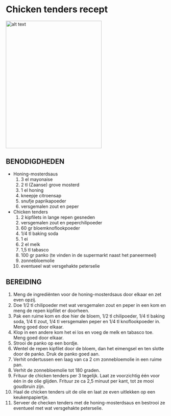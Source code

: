 # Chicken tenders recept

<img src="https://marielleindekeuken.nl/wp-content/uploads/2019/09/0FC6103D-8A02-42C0-B0D3-BBD248ADDD50.jpeg" alt="alt text" width="300" height="400">

## BENODIGDHEDEN

* Honing-mosterdsaus
  1. 3 el mayonaise
  2. 2 tl (Zaanse) grove mosterd
  3. 1 el honing
  4. kneepje citroensap
  5. snufje paprikapoeder
  6. versgemalen zout en peper
* Chicken tenders
    1. 2 kipfilets in lange repen gesneden
    2. versgemalen zout en peperchilipoeder
    3. 60 gr bloemknoflookpoeder
    4. 1/4 tl baking soda
    5. 1 ei
    6. 2 el melk
    7. 1,5 tl tabasco
    8. 100 gr panko (te vinden in de supermarkt naast het paneermeel)
    9. zonnebloemolie
    10. eventueel wat versgehakte peterselie

## BEREIDING

1. Meng de ingrediënten voor de honing-mosterdsaus door elkaar en zet even opzij.
2. Doe 1/2 tl chilipoeder met wat versgemalen zout en peper in een kom en meng de repen kipfilet er doorheen.
3. Pak een ruime kom en doe hier de bloem, 1/2 tl chilipoeder, 1/4 tl baking soda, 1/4 tl zout, 1/4 tl versgemalen peper en 1/4 tl knoflookpoeder in. Meng goed door elkaar.
4. Klop in een andere kom het ei los en voeg de melk en tabasco toe. Meng goed door elkaar.
5. Strooi de panko op een bordje.
6. Wentel de repen kipfilet door de bloem, dan het eimengsel en ten slotte door de panko. Druk de panko goed aan.
7. Verhit ondertussen een laag van ca 2 cm zonnebloemolie in een ruime pan.
8. Verhit de zonnebloemolie tot 180 graden.
9. Frituur de chicken tenders per 3 tegelijk. Laat ze voorzichtig één voor één in de olie glijden. Frituur ze ca 2,5 minuut per kant, tot ze mooi goudbruin zijn.
10. Haal de chicken tenders uit de olie en laat ze even uitlekken op een keukenpapiertje.
11. Serveer de checken tenders met de honing-mosterdsaus en bestrooi ze eventueel met wat versgehakte peterselie.
